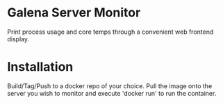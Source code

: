 # Galena Server Monitor #

Print process usage and core temps through a convenient web frontend display.

# Installation #

Build/Tag/Push to a docker repo of your choice. Pull the image onto the server you wish to monitor and execute 'docker run' to run the container.
